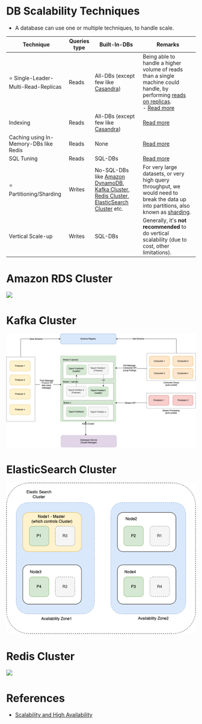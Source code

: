 # DB Scalability Techniques
- A database can use one or multiple techniques, to handle scale.

| Technique                                | Queries type | Built-In-DBs                                                                                                                                                                                                                                                                                         | Remarks                                                                                                                                                                                                                |
|------------------------------------------|--------------|------------------------------------------------------------------------------------------------------------------------------------------------------------------------------------------------------------------------------------------------------------------------------------------------------|------------------------------------------------------------------------------------------------------------------------------------------------------------------------------------------------------------------------|
| :star: Single-Leader-Multi-Read-Replicas | Reads        | All-DBs (except few like [Casandra](../11_WideColumn-Databases/ApacheCasandra.md))                                                                                                                                                                                                                   | Being able to handle a higher volume of reads than a single machine could handle, by performing [reads on replicas](ReadReplicaVsCache.md).<br/>- [Read more](../4_Consistency-Replication/SingleLeaderReplication.md) |
| Indexing                                 | Reads        | All-DBs (except few like [Casandra](../11_WideColumn-Databases/ApacheCasandra.md))                                                                                                                                                                                                                   | [Read more](../5_Database-Internals/Indexing.md)                                                                                                                                                                        |
| Caching using In-Memory-DBs like Redis   | Reads        | None                                                                                                                                                                                                                                                                                                 | [Read more](ReadReplicaVsCache.md)                                                                                                                                                                                     |
| SQL Tuning                               | Reads        | SQL-DBs                                                                                                                                                                                                                                                                                              | [Read more](SQLTuning.md)                                                                                                                                                                                              |
| :star: Partitioning/Sharding             | Writes       | No-SQL-DBs like [Amazon DynamoDB](https://github.com/Anshul619/AWS-Services/tree/main/1_Databases/AmazonDynamoDB/Readme.md), [Kafka Cluster](../../4_MessageBrokersEDA/Kafka/Readme.md), [Redis Cluster](../8_Caching-InMemory-Databases/Redis/RedisCluster.md), [ElasticSearch Cluster](../9_Search-Databases/ElasticSearch/Cluster.md) etc. | For very large datasets, or very high query throughput, we would need to break the data up into partitions, also known as [sharding](PartitioningSharding/Readme.md).                                                  |
| Vertical Scale-up                        | Writes       | SQL-DBs                                                                                                                                                                                                                                                                                              | Generally, it's **not recommended** to do vertical scalability (due to cost, other limitations).                                                                                                                       |

# Amazon RDS Cluster

![](https://github.com/Anshul619/AWS-Services/tree/main/1_Databases/AmazonRDS/assets/Multi-AZ/RDS-Multi-AZ-Replica.drawio.png)

# Kafka Cluster

![](../../4_MessageBrokersEDA/Kafka/assets/Kafka-Architecture.drawio.png)

# ElasticSearch Cluster

![](../9_Search-Databases/ElasticSearch/Cluster.png)

# Redis Cluster

![](https://github.com/Anshul619/AWS-Services/tree/main/1_Databases/AmazonElasticCache/assets/ElasticCache-Multi-AZ.drawio.png)

# References
- [Scalability and High Availability](https://dzone.com/refcardz/scalability)
